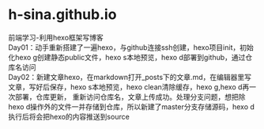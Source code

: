 # h-sina.github.io
前端学习-利用hexo框架写博客<br>
Day01：动手重新搭建了一遍hexo，与github连接ssh创建，hexo项目init，初始化hexo g创建静态public文件，hexo s本地预览，hexo d部署到github，通过仓库名访问<br>
Day02：新建文章hexo，在markdown打开_posts下的文章.md，在编辑器里写文章，写好后保存，hexo s本地预览，hexo clean清除缓存，hexo g,hexo d再一次部署，仓库更新，
重新访问仓库名，文章上传成功。处理分支问题，想把除hexo d操作外的文件一并存储到仓库，所以新建了master分支存储源码，hexo d执行后将会把hexo的内容推送到source<br>
